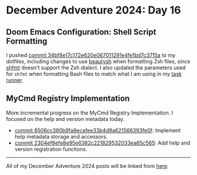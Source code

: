 # December Adventure 2024: Day 16

## Doom Emacs Configuration: Shell Script Formatting

I pushed [commit 34bf8e17c172e620e067011291e4fe1bd7c3715a](https://github.com/travisbhartwell/dotfiles/commit/34bf8e17c172e620e067011291e4fe1bd7c3715a) to my dotfiles, including changes to use [beautysh](https://pypi.org/project/beautysh/) when formatting Zsh files, since [shfmt](https://github.com/mvdan/sh) doesn't support the Zsh dialect. I also updated the parameters used for `shfmt` when formatting Bash files to match what I am using in my [task runner](https://github.com/travisbhartwell/mycmd/blob/rewrite/mycmd/project/project-shell-lib#L28).

## MyCmd Registry Implementation

More incremental progress on the MyCmd Registry Implementation. I focused on the help and version metadata today.

* [commit 8506cc380b9fa9ecafee33b4d9a621566393fe0f](https://github.com/travisbhartwell/mycmd/commit/8506cc380b9fa9ecafee33b4d9a621566393fe0f): Implement help metadata storage and accessors.
* [commit 2304ef6efe8e95e6382c221829532033ea65c565](https://github.com/travisbhartwell/mycmd/commit/2304ef6efe8e95e6382c221829532033ea65c565): Add help and version registration functions.

---

All of my December Adventure 2024 posts will be linked from [here](../../december-adventure-2024).
